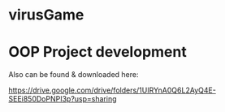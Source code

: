 # virusGame
# OOP Project development

Also can be found & downloaded here: 

https://drive.google.com/drive/folders/1UIRYnA0Q6L2AyQ4E-SEEi850DoPNPI3p?usp=sharing

